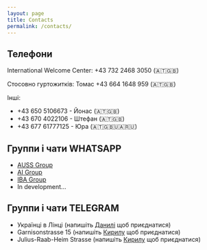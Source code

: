 ```yaml
---
layout: page
title: Contacts
permalink: /contacts/
---
```



## Телефони 
International Welcome Center: +43 732 2468 3050 (🇦🇹🇬🇧)

Стосовно гуртожитків: Томас +43 664 1648 959 (🇦🇹🇬🇧)

Інші: 
+ +43 650 5106673 - Йонас (🇦🇹🇬🇧)
+ +43 670 4022106 - Штефан (🇦🇹🇬🇧)
+ +43 677 61777125 - Юра (🇦🇹🇬🇧🇺🇦🇷🇺)

## Группи і чати WHATSAPP
+ [AUSS Group]() 
+ [AI Group](https://chat.whatsapp.com/K6KIJ165KKI9JO5PWbHIiD)
+ [IBA Group](https://chat.whatsapp.com/GABcow9xt1yAIAdyeuJ9va)
+ In development...

## Группи і чати TELEGRAM
+ Українці в Лінці (напишіть [Данилі](https://t.me/daniaodinets) щоб приєднатися)
+ Garnisonstrasse 15 (напишіть [Кирилу](https://t.me/faredus) щоб приєднатися)
+ Julius-Raab-Heim Strasse (напишіть [Кирилу](https://t.me/kigulx) щоб приєднатися)

